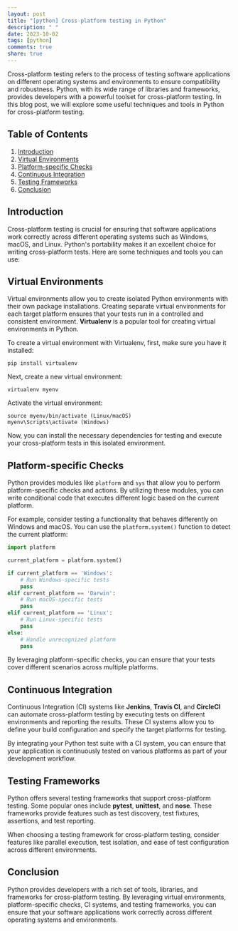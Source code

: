 ```yaml
---
layout: post
title: "[python] Cross-platform testing in Python"
description: " "
date: 2023-10-02
tags: [python]
comments: true
share: true
---
```


Cross-platform testing refers to the process of testing software applications on different operating systems and environments to ensure compatibility and robustness. Python, with its wide range of libraries and frameworks, provides developers with a powerful toolset for cross-platform testing. In this blog post, we will explore some useful techniques and tools in Python for cross-platform testing.

## Table of Contents
1. [Introduction](#introduction)
2. [Virtual Environments](#virtual-environments)
3. [Platform-specific Checks](#platform-specific-checks)
4. [Continuous Integration](#continuous-integration)
5. [Testing Frameworks](#testing-frameworks)
6. [Conclusion](#conclusion)

## Introduction

Cross-platform testing is crucial for ensuring that software applications work correctly across different operating systems such as Windows, macOS, and Linux. Python's portability makes it an excellent choice for writing cross-platform tests. Here are some techniques and tools you can use:

## Virtual Environments

Virtual environments allow you to create isolated Python environments with their own package installations. Creating separate virtual environments for each target platform ensures that your tests run in a controlled and consistent environment. **Virtualenv** is a popular tool for creating virtual environments in Python.

To create a virtual environment with Virtualenv, first, make sure you have it installed:

```
pip install virtualenv
```

Next, create a new virtual environment:

```
virtualenv myenv
```

Activate the virtual environment:

```
source myenv/bin/activate (Linux/macOS)
myenv\Scripts\activate (Windows)
```

Now, you can install the necessary dependencies for testing and execute your cross-platform tests in this isolated environment.

## Platform-specific Checks

Python provides modules like `platform` and `sys` that allow you to perform platform-specific checks and actions. By utilizing these modules, you can write conditional code that executes different logic based on the current platform.

For example, consider testing a functionality that behaves differently on Windows and macOS. You can use the `platform.system()` function to detect the current platform:

```python
import platform

current_platform = platform.system()

if current_platform == 'Windows':
    # Run Windows-specific tests
    pass
elif current_platform == 'Darwin':
    # Run macOS-specific tests
    pass
elif current_platform == 'Linux':
    # Run Linux-specific tests
    pass
else:
    # Handle unrecognized platform
    pass
```

By leveraging platform-specific checks, you can ensure that your tests cover different scenarios across multiple platforms.

## Continuous Integration

Continuous Integration (CI) systems like **Jenkins**, **Travis CI**, and **CircleCI** can automate cross-platform testing by executing tests on different environments and reporting the results. These CI systems allow you to define your build configuration and specify the target platforms for testing.

By integrating your Python test suite with a CI system, you can ensure that your application is continuously tested on various platforms as part of your development workflow.

## Testing Frameworks

Python offers several testing frameworks that support cross-platform testing. Some popular ones include **pytest**, **unittest**, and **nose**. These frameworks provide features such as test discovery, test fixtures, assertions, and test reporting.

When choosing a testing framework for cross-platform testing, consider features like parallel execution, test isolation, and ease of test configuration across different environments.

## Conclusion

Python provides developers with a rich set of tools, libraries, and frameworks for cross-platform testing. By leveraging virtual environments, platform-specific checks, CI systems, and testing frameworks, you can ensure that your software applications work correctly across different operating systems and environments.